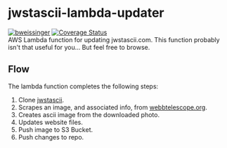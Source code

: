 # jwstascii-lambda-updater
[![bweissinger](https://circleci.com/gh/bweissinger/jwstascii-lambda-updater.svg?style=shield)](https://app.circleci.com/gh/bweissinger/jwstascii-lambda-updater) [![Coverage Status](https://coveralls.io/repos/github/bweissinger/jwstascii-lambda-updater/badge.svg?branch=main)](https://coveralls.io/github/bweissinger/jwstascii-lambda-updater?branch=main)
<br>
AWS Lambda function for updating jwstascii.com.
This function probably isn't that useful for you... But feel free to browse.

## Flow
The lambda function completes the following steps:
1) Clone [jwstascii](https://github.com/bweissinger/jwstascii).
2) Scrapes an image, and associated info, from [webbtelescope.org](https://webbtelescope.org).
3) Creates ascii image from the downloaded photo.
4) Updates website files.
5) Push image to S3 Bucket.
6) Push changes to repo.
